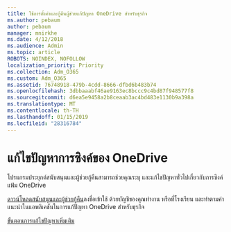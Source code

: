 ```yaml
---
title: ใช้การตั้งค่าและกู้คืนผู้ช่วยแก้ปัญหา OneDrive สำหรับธุรกิจ
ms.author: pebaum
author: pebaum
manager: mnirkhe
ms.date: 4/12/2018
ms.audience: Admin
ms.topic: article
ROBOTS: NOINDEX, NOFOLLOW
localization_priority: Priority
ms.collection: Adm_O365
ms.custom: Adm_O365
ms.assetid: 76748918-479b-4cdd-8666-dfbd6b483b74
ms.openlocfilehash: 3dbbaaabf46ae9163ec8bccc9c4bd87f948577f8
ms.sourcegitcommit: d6ea5e9458a2b8ceaab3ac4bd483e1130b9a398a
ms.translationtype: MT
ms.contentlocale: th-TH
ms.lasthandoff: 01/15/2019
ms.locfileid: "28316784"
---
```

# <a name="fix-onedrive-sync-problems"></a>แก้ไขปัญหาการซิงค์ของ OneDrive

โปรแกรมประยุกต์สนับสนุนและผู้ช่วยกู้คืนสามารถช่วยคุณระบุ และแก้ไขปัญหาทั่วไปเกี่ยวกับการซิงค์แฟ้ม OneDrive 
  
[ดาวน์โหลดสนับสนุนและผู้ช่วยกู้คืน](https://aka.ms/sara)ลงชื่อเข้าใช้ ด้วยบัญชีของคุณทำงาน หรือที่โรงเรียน และทำตามคำแนะนำในแอพลิเคชันในการแก้ปัญหา OneDrive สำหรับธุรกิจ 
  
[ขั้นตอนการแก้ไขปัญหาเพิ่มเติม](https://go.microsoft.com/fwlink/?linkid=872097)
  


